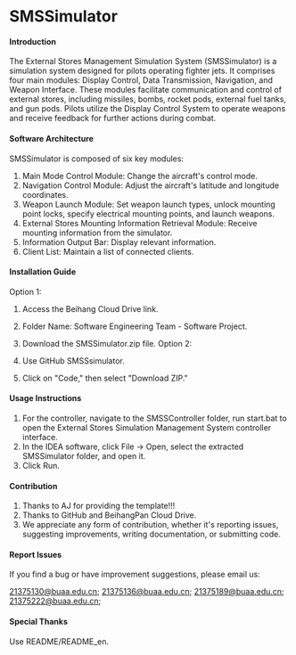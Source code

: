 # SMSSimulator

#### Introduction
The External Stores Management Simulation System (SMSSimulator) is a simulation system designed for pilots operating fighter jets. It comprises four main modules: Display Control, Data Transmission, Navigation, and Weapon Interface. These modules facilitate communication and control of external stores, including missiles, bombs, rocket pods, external fuel tanks, and gun pods. Pilots utilize the Display Control System to operate weapons and receive feedback for further actions during combat.

#### Software Architecture
SMSSimulator is composed of six key modules:

1. Main Mode Control Module: Change the aircraft's control mode.
2. Navigation Control Module: Adjust the aircraft's latitude and longitude coordinates.
3. Weapon Launch Module: Set weapon launch types, unlock mounting point locks, specify electrical mounting points, and launch weapons.
4. External Stores Mounting Information Retrieval Module: Receive mounting information from the simulator.
5. Information Output Bar: Display relevant information.
6. Client List: Maintain a list of connected clients.
#### Installation Guide
Option 1:

1. Access the Beihang Cloud Drive link.
2. Folder Name: Software Engineering Team - Software Project.
3. Download the SMSSimulator.zip file.
Option 2:

1. Use GitHub SMSSsimulator.
2. Click on "Code," then select "Download ZIP."
#### Usage Instructions
1. For the controller, navigate to the SMSSController folder, run start.bat to open the External Stores Simulation Management System controller interface.
2. In the IDEA software, click File -> Open, select the extracted SMSSimulator folder, and open it.
3. Click Run.
#### Contribution
1. Thanks to AJ for providing the template!!!
2. Thanks to GitHub and BeihangPan Cloud Drive.
3. We appreciate any form of contribution, whether it's reporting issues, suggesting improvements, writing documentation, or submitting code.
#### Report Issues
If you find a bug or have improvement suggestions, please email us:

21375130@buaa.edu.cn; 
21375136@buaa.edu.cn; 
21375189@buaa.edu.cn; 
21375222@buaa.edu.cn; 
#### Special Thanks
Use README/README_en.




